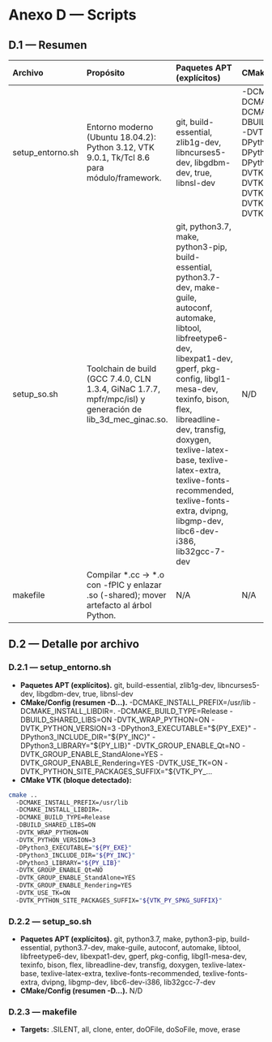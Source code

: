 # Anexo D — Scripts

## D.1 — Resumen
| Archivo          | Propósito                                                                                                 | Paquetes APT (explícitos)                                                                                                                                                                                                                                                                                                                                                              | CMake/Config (resumen -D...)                                                                                                                                                                                                                                                                                                                                                                                      | Salida/Artefactos                                       | Ejecución             | Logs                                          |
|:-----------------|:----------------------------------------------------------------------------------------------------------|:---------------------------------------------------------------------------------------------------------------------------------------------------------------------------------------------------------------------------------------------------------------------------------------------------------------------------------------------------------------------------------------|:------------------------------------------------------------------------------------------------------------------------------------------------------------------------------------------------------------------------------------------------------------------------------------------------------------------------------------------------------------------------------------------------------------------|:--------------------------------------------------------|:----------------------|:----------------------------------------------|
| setup_entorno.sh | Entorno moderno (Ubuntu 18.04.2): Python 3.12, VTK 9.0.1, Tk/Tcl 8.6 para módulo/framework.               | git, build-essential, zlib1g-dev, libncurses5-dev, libgdbm-dev, true, libnsl-dev                                                                                                                                                                                                                                                                                                       | -DCMAKE_INSTALL_PREFIX=/usr/lib -DCMAKE_INSTALL_LIBDIR=. -DCMAKE_BUILD_TYPE=Release -DBUILD_SHARED_LIBS=ON -DVTK_WRAP_PYTHON=ON -DVTK_PYTHON_VERSION=3 -DPython3_EXECUTABLE="${PY_EXE}" -DPython3_INCLUDE_DIR="${PY_INC}" -DPython3_LIBRARY="${PY_LIB}" -DVTK_GROUP_ENABLE_Qt=NO -DVTK_GROUP_ENABLE_StandAlone=YES -DVTK_GROUP_ENABLE_Rendering=YES -DVTK_USE_TK=ON -DVTK_PYTHON_SITE_PACKAGES_SUFFIX="${VTK_PY_… | Python 3.12; VTK con wrappers; paquete usable.          | bash setup_entorno.sh | bash setup_entorno.sh | tee setup_entorno.log |
| setup_so.sh      | Toolchain de build (GCC 7.4.0, CLN 1.3.4, GiNaC 1.7.7, mpfr/mpc/isl) y generación de lib_3d_mec_ginac.so. | git, python3.7, make, python3-pip, build-essential, python3.7-dev, make-guile, autoconf, automake, libtool, libfreetype6-dev, libexpat1-dev, gperf, pkg-config, libgl1-mesa-dev, texinfo, bison, flex, libreadline-dev, transfig, doxygen, texlive-latex-base, texlive-latex-extra, texlive-fonts-recommended, texlive-fonts-extra, dvipng, libgmp-dev, libc6-dev-i386, lib32gcc-7-dev | N/D                                                                                                                                                                                                                                                                                                                                                                                                               | lib_3d_mec_ginac.so; instalación (Py 3.7 si aplica).    | bash setup_so.sh      | bash setup_so.sh | tee setup_so.log           |
| makefile         | Compilar *.cc → *.o con -fPIC y enlazar .so (-shared); mover artefacto al árbol Python.                   | N/A                                                                                                                                                                                                                                                                                                                                                                                    | N/A                                                                                                                                                                                                                                                                                                                                                                                                               | lib_3d_mec_ginac.so en lib/linux/x86_64/ (target move). | make [target]         | make 2>&1 | tee build.log                     |

## D.2 — Detalle por archivo

### D.2.1 — setup_entorno.sh
- **Paquetes APT (explícitos).** git, build-essential, zlib1g-dev, libncurses5-dev, libgdbm-dev, true, libnsl-dev
- **CMake/Config (resumen -D...).** -DCMAKE_INSTALL_PREFIX=/usr/lib -DCMAKE_INSTALL_LIBDIR=. -DCMAKE_BUILD_TYPE=Release -DBUILD_SHARED_LIBS=ON -DVTK_WRAP_PYTHON=ON -DVTK_PYTHON_VERSION=3 -DPython3_EXECUTABLE="${PY_EXE}" -DPython3_INCLUDE_DIR="${PY_INC}" -DPython3_LIBRARY="${PY_LIB}" -DVTK_GROUP_ENABLE_Qt=NO -DVTK_GROUP_ENABLE_StandAlone=YES -DVTK_GROUP_ENABLE_Rendering=YES -DVTK_USE_TK=ON -DVTK_PYTHON_SITE_PACKAGES_SUFFIX="${VTK_PY_…
- **CMake VTK (bloque detectado):**
```bash
cmake ..
  -DCMAKE_INSTALL_PREFIX=/usr/lib
  -DCMAKE_INSTALL_LIBDIR=.
  -DCMAKE_BUILD_TYPE=Release
  -DBUILD_SHARED_LIBS=ON
  -DVTK_WRAP_PYTHON=ON
  -DVTK_PYTHON_VERSION=3
  -DPython3_EXECUTABLE="${PY_EXE}"
  -DPython3_INCLUDE_DIR="${PY_INC}"
  -DPython3_LIBRARY="${PY_LIB}"
  -DVTK_GROUP_ENABLE_Qt=NO
  -DVTK_GROUP_ENABLE_StandAlone=YES
  -DVTK_GROUP_ENABLE_Rendering=YES
  -DVTK_USE_TK=ON
  -DVTK_PYTHON_SITE_PACKAGES_SUFFIX="${VTK_PY_SPKG_SUFFIX}"
```

### D.2.2 — setup_so.sh
- **Paquetes APT (explícitos).** git, python3.7, make, python3-pip, build-essential, python3.7-dev, make-guile, autoconf, automake, libtool, libfreetype6-dev, libexpat1-dev, gperf, pkg-config, libgl1-mesa-dev, texinfo, bison, flex, libreadline-dev, transfig, doxygen, texlive-latex-base, texlive-latex-extra, texlive-fonts-recommended, texlive-fonts-extra, dvipng, libgmp-dev, libc6-dev-i386, lib32gcc-7-dev
- **CMake/Config (resumen -D...).** N/D

### D.2.3 — makefile
- **Targets:** .SILENT, all, clone, enter, doOFile, doSoFile, move, erase
